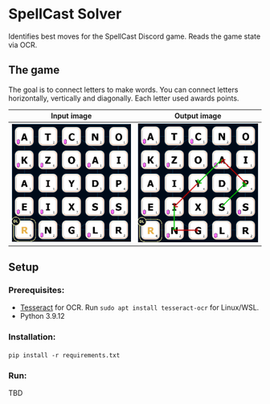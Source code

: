 # SpellCast Solver

Identifies best moves for the SpellCast Discord game. Reads the game state via OCR.

## The game
The goal is to connect letters to make words. You can connect letters horizontally, vertically and diagonally. Each letter used awards points.

Input image             |  Output image
:-------------------------:|:-------------------------:
![](sample_data/game.png)  |  ![](sample_data/sample_solution.png)

## Setup

### Prerequisites:
- [Tesseract](https://github.com/UB-Mannheim/tesseract/wiki) for OCR. Run `sudo apt install tesseract-ocr` for Linux/WSL.
- Python 3.9.12

### Installation:
 `pip install -r requirements.txt`

### Run:
TBD
